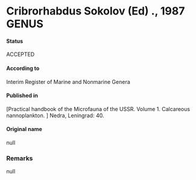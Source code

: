 Cribrorhabdus Sokolov (Ed) ., 1987 GENUS
=======

#### Status
ACCEPTED

#### According to
Interim Register of Marine and Nonmarine Genera

#### Published in
[Practical handbook of the Microfauna of the USSR. Volume 1. Calcareous nannoplankton. ] Nedra, Leningrad: 40.

#### Original name
null

### Remarks
null